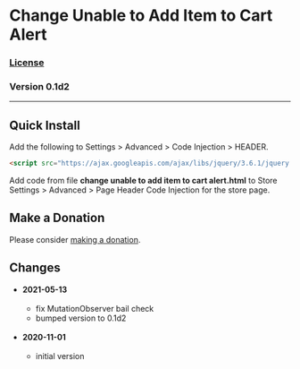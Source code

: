 # Change Unable to Add Item to Cart Alert

### [License][99]

### Version 0.1d2

---

## Quick Install

Add the following to Settings > Advanced > Code Injection > HEADER.

```html
<script src="https://ajax.googleapis.com/ajax/libs/jquery/3.6.1/jquery.min.js"></script>
```

Add code from file **change unable to add item to cart alert.html** to Store
Settings > Advanced > Page Header Code Injection for the store page.

## Make a Donation

Please consider [making a donation](https://github.com/tomsWebConsulting/twcsl#make-a-donation).

## Changes

* **2021-05-13**
<br><br>
  * fix MutationObserver bail check
  * bumped version to 0.1d2
  <br><br>
* **2020-11-01**
<br><br>
  * initial version

[99]: https://github.com/tomsWebConsulting/twcsl/blob/main/LICENSE.txt#L1

